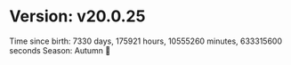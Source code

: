 # Version: v20.0.25
Time since birth: 7330 days, 175921 hours, 10555260 minutes, 633315600 seconds
Season: Autumn 🍁
